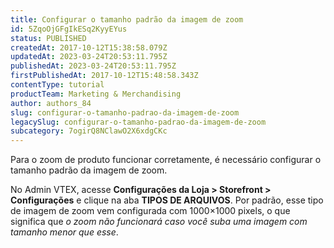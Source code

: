 ```yaml
---
title: Configurar o tamanho padrão da imagem de zoom
id: 5ZqoOjGFgIkESq2KyyEYus
status: PUBLISHED
createdAt: 2017-10-12T15:38:58.079Z
updatedAt: 2023-03-24T20:53:11.795Z
publishedAt: 2023-03-24T20:53:11.795Z
firstPublishedAt: 2017-10-12T15:48:58.343Z
contentType: tutorial
productTeam: Marketing & Merchandising
author: authors_84
slug: configurar-o-tamanho-padrao-da-imagem-de-zoom
legacySlug: configurar-o-tamanho-padrao-da-imagem-de-zoom
subcategory: 7ogirQ8NClawO2X6xdgCKc
---
```


Para o zoom de produto funcionar corretamente, é necessário configurar o tamanho padrão da imagem de zoom. 

No Admin VTEX, acesse **Configurações da Loja > Storefront > Configurações** e clique na aba **TIPOS DE ARQUIVOS**. Por padrão, esse tipo de imagem de zoom vem configurada com 1000×1000 pixels, o que significa que _o zoom não funcionará caso você suba uma imagem com tamanho menor que esse_.
